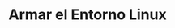 # Armar el Entorno Linux

<!-- Revisar lo que está en el Doc:
https://docs.google.com/document/d/15uH_bZgrwFah7TZF9hirJusle693gyYwM0EJff3ux_o/edit#heading=h.2todf56oiqy3
 -->
